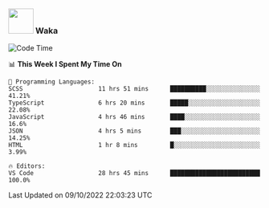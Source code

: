 ### <img src="https://media.giphy.com/media/VgCDAzcKvsR6OM0uWg/giphy.gif" width="50"> Waka

  <!--START_SECTION:waka-->
![Code Time](http://img.shields.io/badge/Code%20Time-921%20hrs%2052%20mins-blue)

📊 **This Week I Spent My Time On** 

```text
💬 Programming Languages: 
SCSS                     11 hrs 51 mins      ██████████░░░░░░░░░░░░░░░   41.21% 
TypeScript               6 hrs 20 mins       █████░░░░░░░░░░░░░░░░░░░░   22.08% 
JavaScript               4 hrs 46 mins       ████░░░░░░░░░░░░░░░░░░░░░   16.6% 
JSON                     4 hrs 5 mins        ███░░░░░░░░░░░░░░░░░░░░░░   14.25% 
HTML                     1 hr 8 mins         █░░░░░░░░░░░░░░░░░░░░░░░░   3.99%

🔥 Editors: 
VS Code                  28 hrs 45 mins      █████████████████████████   100.0%

```


 Last Updated on 09/10/2022 22:03:23 UTC
<!--END_SECTION:waka-->
